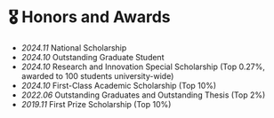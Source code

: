 # 🎖 Honors and Awards
- *2024.11* National Scholarship
- *2024.10* Outstanding Graduate Student
- *2024.10* Research and Innovation Special Scholarship (Top 0.27%, awarded to 100 students university-wide)
- *2024.10* First-Class Academic Scholarship (Top 10%)
- *2022.06* Outstanding Graduates and Outstanding Thesis (Top 2%)
- *2019.11* First Prize Scholarship (Top 10%)
